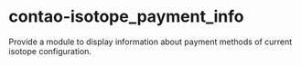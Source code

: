 contao-isotope_payment_info
===========================

Provide a module to display information about payment methods of current isotope configuration.
